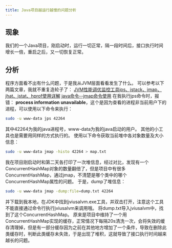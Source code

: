 ```yaml
---
title: Java项目越运行越慢的问题分析
---
```


## 现象
我们的一个Java项目，刚启动时，运行一切正常，隔一段时间后，接口执行时间增长一倍，重启之后，又一切恢复正常。

## 分析
程序方面看不出有什么问题，于是我从JVM层面看看发生了什么。
可以参考以下两篇文章，我就不重复造轮子了：
[JVM性能调优监控工具jps、jstack、jmap、jhat、jstat、hprof使用详解](https://my.oschina.net/feichexia/blog/196575)
[java命令--jmap命令使用](http://www.cnblogs.com/kongzhongqijing/articles/3621163.html)
在我执行jps命令时，报错： **process information unavailable**，这个是因为查看的进程非当前用户下的进程，可以使用以下命令来执行：
``` bash
sudo -u www-data jps 42264
```
其中42264为我的java进程号，www-data为我的java启动的用户。
其他的小工具也是需要用同样的方式执行的。
使用以下命令获取当前堆中各对象数量及大小信息：
``` bash
sudo -u www-data jmap -histo 42264 > map.txt
```
我在项目刚启动时和第二天各打印了一次堆信息，经过对比，发现有一个ConcurrentHashMap对象的数量翻倍了，但是项目中有很多ConcurrentHashMap，通过jmap，不清楚是哪个类中的哪个ConcurrentHashMap属性的问题。
于是，dump了堆信息：
``` bash
sudo -u www-data jmap -dump:file=dump.txt 42264
```
并下载到我本地，在JDK中找到jviusalvm.exe工具，并双击打开，注意这个工具不能直接通过命令行执行jviusalvm来调用哦。
将dump.txt导入jviusalvm中，找到了这个ConcurrentHashMap。
原来是项目中维持了一个用ConcurrentHashMap实现的缓存，正常情况下每隔20s清洗一次，会将失效的缓存清理掉，但是有一部分缓存因为之前在其他地方增加了一个条件，导致在删除此类缓存时，判断此类缓存未失效，于是出现了堆积，这就导致了接口执行时间越来越长的问题。

